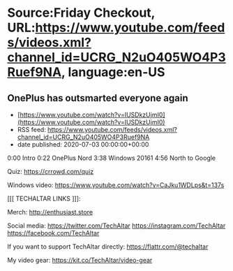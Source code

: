# Source:Friday Checkout, URL:https://www.youtube.com/feeds/videos.xml?channel_id=UCRG_N2uO405WO4P3Ruef9NA, language:en-US

## OnePlus has outsmarted everyone again
 - [https://www.youtube.com/watch?v=IUSDkzUjmI0](https://www.youtube.com/watch?v=IUSDkzUjmI0)
 - RSS feed: https://www.youtube.com/feeds/videos.xml?channel_id=UCRG_N2uO405WO4P3Ruef9NA
 - date published: 2020-07-03 00:00:00+00:00

0:00 Intro
0:22 OnePlus Nord
3:38 Windows 20161
4:56 North to Google 

Quiz: https://crrowd.com/quiz

Windows video: https://www.youtube.com/watch?v=CaJku1WDLps&t=137s

[[[ TECHALTAR LINKS ]]]: 

Merch: 
http://enthusiast.store 

Social media: 
https://twitter.com/TechAltar 
https://instagram.com/TechAltar 
https://facebook.com/TechAltar 

If you want to support TechAltar directly:
https://flattr.com/@techaltar

My video gear: 
https://kit.co/TechAltar/video-gear

